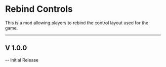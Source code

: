 # Rebind Controls

This is a mod allowing players to rebind the control layout used for the game.

----

## V 1.0.0
-- Initial Release